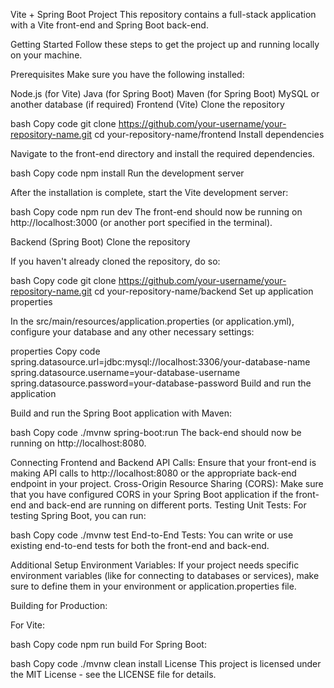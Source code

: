 Vite + Spring Boot Project
This repository contains a full-stack application with a Vite front-end and Spring Boot back-end.

Getting Started
Follow these steps to get the project up and running locally on your machine.

Prerequisites
Make sure you have the following installed:

Node.js (for Vite)
Java (for Spring Boot)
Maven (for Spring Boot)
MySQL or another database (if required)
Frontend (Vite)
Clone the repository

bash
Copy code
git clone https://github.com/your-username/your-repository-name.git
cd your-repository-name/frontend
Install dependencies

Navigate to the front-end directory and install the required dependencies.

bash
Copy code
npm install
Run the development server

After the installation is complete, start the Vite development server:

bash
Copy code
npm run dev
The front-end should now be running on http://localhost:3000 (or another port specified in the terminal).

Backend (Spring Boot)
Clone the repository

If you haven't already cloned the repository, do so:

bash
Copy code
git clone https://github.com/your-username/your-repository-name.git
cd your-repository-name/backend
Set up application properties

In the src/main/resources/application.properties (or application.yml), configure your database and any other necessary settings:

properties
Copy code
spring.datasource.url=jdbc:mysql://localhost:3306/your-database-name
spring.datasource.username=your-database-username
spring.datasource.password=your-database-password
Build and run the application

Build and run the Spring Boot application with Maven:

bash
Copy code
./mvnw spring-boot:run
The back-end should now be running on http://localhost:8080.

Connecting Frontend and Backend
API Calls: Ensure that your front-end is making API calls to http://localhost:8080 or the appropriate back-end endpoint in your project.
Cross-Origin Resource Sharing (CORS): Make sure that you have configured CORS in your Spring Boot application if the front-end and back-end are running on different ports.
Testing
Unit Tests: For testing Spring Boot, you can run:

bash
Copy code
./mvnw test
End-to-End Tests: You can write or use existing end-to-end tests for both the front-end and back-end.

Additional Setup
Environment Variables: If your project needs specific environment variables (like for connecting to databases or services), make sure to define them in your environment or application.properties file.

Building for Production:

For Vite:

bash
Copy code
npm run build
For Spring Boot:

bash
Copy code
./mvnw clean install
License
This project is licensed under the MIT License - see the LICENSE file for details.

